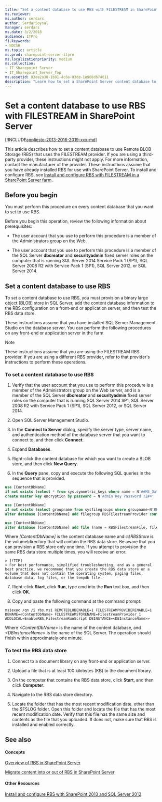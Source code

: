 ```yaml
---
title: "Set a content database to use RBS with FILESTREAM in SharePoint Server"
ms.reviewer: 
ms.author: serdars
author: SerdarSoysal
manager: serdars
ms.date: 3/2/2018
audience: ITPro
f1.keywords:
- NOCSH
ms.topic: article
ms.prod: sharepoint-server-itpro
ms.localizationpriority: medium
ms.collection:
- IT_Sharepoint_Server
- IT_Sharepoint_Server_Top
ms.assetid: 83ee2a38-1b91-4c6a-83de-1e968db74611
description: "Learn how to set a SharePoint Server content database to use Remote BLOB Storage (RBS) with FILESTREAM."
---
```


# Set a content database to use RBS with FILESTREAM in SharePoint Server

[!INCLUDE[appliesto-2013-2016-2019-xxx-md](../includes/appliesto-2013-2016-2019-xxx-md.md)]
  
This article describes how to set a content database to use Remote BLOB Storage (RBS) that uses the FILESTREAM provider. If you are using a third-party provider, these instructions might not apply. For more information, contact the manufacturer of the provider. These instructions assume that you have already installed RBS for use with SharePoint Server. To install and configure RBS, see [Install and configure RBS with FILESTREAM in a SharePoint Server farm](install-and-configure-rbs.md). 
  
    
## Before you begin
<a name="begin"> </a>

You must perform this procedure on every content database that you want to set to use RBS.
  
Before you begin this operation, review the following information about prerequisites:
  
- The user account that you use to perform this procedure is a member of the Administrators group on the Web.
    
- The user account that you use to perform this procedure is a member of the SQL Server **dbcreator** and **securityadmin** fixed server roles on the computer that is running SQL Server 2014 Service Pack 1 (SP1), SQL Server 2008 R2 with Service Pack 1 (SP1), SQL Server 2012, or SQL Server 2014. 
    
## Set a content database to use RBS
<a name="proc1"> </a>

To set a content database to use RBS, you must provision a binary large object (BLOB) store in SQL Server, add the content database information to the RBS configuration on a front-end or application server, and then test the RBS data store. 
  
These instructions assume that you have installed SQL Server Management Studio on the database server. You can perform the following procedures on any front-end or application server in the farm. 
  
> [!NOTE]
> These instructions assume that you are using the FILESTREAM RBS provider. If you are using a different RBS provider, refer to that provider's instructions to perform these operations. 
  
### To set a content database to use RBS

1. Verify that the user account that you use to perform this procedure is a member of the Administrators group on the Web server, and is a member of the SQL Server **dbcreator** and **securityadmin** fixed server roles on the computer that is running SQL Server 2014 SP1, SQL Server 2008 R2 with Service Pack 1 (SP1), SQL Server 2012, or SQL Server 2014. 
    
2. Open SQL Server Management Studio.
    
3. In the **Connect to Server** dialog, specify the server type, server name, and authentication method of the database server that you want to connect to, and then click **Connect**.
    
4. Expand **Databases**.
    
5. Right-click the content database for which you want to create a BLOB store, and then click **New Query**.
    
6. In the **Query** pane, copy and execute the following SQL queries in the sequence that is provided. 
    
  ```sql
  use [ContentDbName]
  if not exists (select * from sys.symmetric_keys where name = N'##MS_DatabaseMasterKey##')
  create master key encryption by password = N'Admin Key Password !2#4'
  ```

  ```sql
  use [ContentDbName]
  if not exists (select groupname from sysfilegroups where groupname=N'RBSFilestreamProvider')
  alter database [ContentDbName] add filegroup RBSFilestreamProvider contains filestream
  
  ```

  ```sql
  use [ContentDbName]
  alter database [ContentDbName] add file (name = RBSFilestreamFile, filename = 'c:\RBSStore') to filegroup RBSFilestreamProvider
  ```

   Where  _[ContentDbName]_ is the content database name and  _c:\RBSStore_ is the volume\directory that will contain the RBS data store. Be aware that you can provision a RBS store only one time. If you attempt to provision the same RBS data store multiple times, you will receive an error. 
    
    > [!TIP]
    > For best performance, simplified troubleshooting, and as a general best practice, we recommend that you create the RBS data store on a volume that does not contain the operating system, paging files, database data, log files, or the tempdb file. 
  
7. Right-click **Start**, click **Run**, type cmd into the **Run** text box, and then click **OK**.
    
8. Copy and paste the following command at the command prompt: 
    
  ```
  msiexec /qn /i rbs.msi REMOTEBLOBENABLE=1 FILESTREAMPROVIDERENABLE=1 DBNAME=<ContentDbName> FILESTREAMSTORENAME=FilestreamProvider_1 ADDLOCAL=EnableRBS,FilestreamRunScript DBINSTANCE=<DBInstanceName>>
  
  ```

   Where  _\<ContentDbName\>_ is the name of the content database, and  _\<DBInstanceName\>_ is the name of the SQL Server. The operation should finish within approximately one minute. 
    
### To test the RBS data store

1. Connect to a document library on any front-end or application server.
    
2. Upload a file that is at least 100 kilobytes (KB) to the document library.
    
3. On the computer that contains the RBS data store, click **Start**, and then click **Computer**. 
    
4. Navigate to the RBS data store directory.
    
5. Locate the folder that has the most recent modification date, other than the $FSLOG folder. Open this folder and locate the file that has the most recent modification date. Verify that this file has the same size and contents as the file that you uploaded. If does not, make sure that RBS is installed and enabled correctly.
    
## See also
<a name="proc1"> </a>

#### Concepts

[Overview of RBS in SharePoint Server](rbs-overview.md)
  
[Migrate content into or out of RBS in SharePoint Server](migrate-content-into-or-out-of-rbs.md)
#### Other Resources

[Install and configure RBS with SharePoint 2013 and SQL Server 2012](/archive/blogs/bogdang/install-and-configure-rbs-with-sharepoint-2013-and-sql-server-2012)